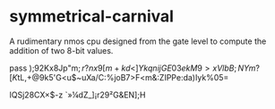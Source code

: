 # symmetrical-carnival

A rudimentary nmos cpu designed from the gate level to compute the addition of two 8-bit values. 

pass
);92Kx8Jp"m$;r?nx9[m+kd<]YkqnijGE03ekM9>xVlbB;NYm?[K$tL,+@9k5'G<u$~uXa/C:%joB7>F<m&:ZIPPe:da)Iyk%05=


IQSj28CX×$-z `»¼dZ_]¡r29²G&EN];H
